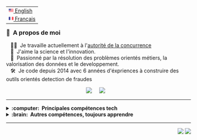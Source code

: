 
<table align="right">
 <tr><td><a href="README.md"><img src="images/us-flag.png" height="13"> English</a></td></tr>
 <tr><td><a href="README_fr.md"><img src="images/fr-flag.png" height="13"> Français</a></td></tr>
</table>

### :space_invader: &nbsp;A propos de moi

&nbsp;&nbsp;&nbsp;:technologist: &nbsp;Je travaille actuellement à l'[autorité de la concurrence](https://www.autoritedelaconcurrence.fr/fr) \
&nbsp;&nbsp;&nbsp;:seedling: &nbsp;J'aime la science et l'innovation.\
&nbsp;&nbsp;&nbsp;:heartbeat: &nbsp;Passionné par la résolution des problèmes orientés métiers, la valorisation des données et le developpement.\
&nbsp;&nbsp;&nbsp;:hammer_and_wrench: &nbsp;Je code depuis 2014 avec 6 années d'éxpriences à construire des outils orientés detection de fraudes

<p align="center">
  <a href="mailto:adrien.frumence@autoritedelaconcurrence.fr?subject=Bonjour%20Adrien%20FRUMENCE"><img src="https://img.shields.io/badge/gmail-%23D14836.svg?&style=for-the-badge&logo=gmail&logoColor=white" /></a>&nbsp;&nbsp;&nbsp;&nbsp;
  <a href="https://fr.linkedin.com/in/adrien-frumence-7473259a/"><img src="https://img.shields.io/badge/linkedin-%230077B5.svg?&style=for-the-badge&logo=linkedin&logoColor=white" /></a>&nbsp;&nbsp;&nbsp;&nbsp;

</p>

<hr/>

<details>
  <summary><b>:computer: &nbsp;Principales compétences tech</b></summary>
  <br/>

![Python](https://img.shields.io/badge/PYTHON-007396.svg?&style=flat&logo=python&logoColor=white)&nbsp;


<!--
Python
-->
</details>

<!--
mongodb
-->

<details>
  <summary><b>:brain: &nbsp;Autres compétences, toujours apprendre</b></summary>
  <br/>


![MongoDB](https://img.shields.io/badge/MONGODB-47A248.svg?&style=flat&logo=mongodb&logoColor=white)&nbsp;


</details>

<hr/>


<p align="right">
<img src="https://komarev.com/ghpvc/?username=adrienFRUMENCE&style=plastic&label=Views"><img>
<img src="https://badges.pufler.dev/visits/adrienFRUMENCE/adrienFRUMENCE?color=black&logo=github" />
</p>
